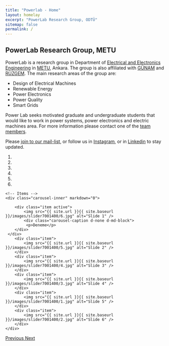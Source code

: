```yaml
---
title: "Powerlab - Home"
layout: homelay
excerpt: "PowerLab Research Group, ODTÜ"
sitemap: false
permalink: /
---
```


## PowerLab Research Group, METU

PowerLab is a research group in Department of [Electrical and Electronics Engineering](http://eee.metu.edu.tr/) in [METU](https://www.metu.edu.tr/), Ankara. The group is also affiliated with [GÜNAM](http://gunam.metu.edu.tr/) and [RÜZGEM](http://ruzgem.metu.edu.tr/). The main research areas of the group are:

- Design of Electrical Machines
- Renewable Energy
- Power Electronics
- Power Quality
- Smart Grids


Power Lab seeks  motivated graduate and undergraduate students that would like to work in power systems, power electronics and electric machines area. For more information please contact one of the [team members](/team).

Please [join to our mail-list](https://mailman.metu.edu.tr/mailman/listinfo/ee-powerlab), or follow us in [Instagram](https://www.instagram.com/metupowerlab/), or in [Linkedin](https://www.linkedin.com/company/metu-power-lab/) to stay updated.

<div markdown="0" id="carousel" class="carousel slide" data-ride="carousel" data-interval="5000" data-pause="hover" >
    <!-- Menu -->
    <ol class="carousel-indicators">
        <li data-target="#carousel" data-slide-to="0" class="active"></li>
        <li data-target="#carousel" data-slide-to="1"></li>
        <li data-target="#carousel" data-slide-to="2"></li>
        <li data-target="#carousel" data-slide-to="3"></li>
        <li data-target="#carousel" data-slide-to="4"></li>
        <li data-target="#carousel" data-slide-to="5"></li>
    </ol>


<!-- I added images as png but is the page opens slowly these can be reuploaded as jpg -->
    <!-- Items -->
    <div class="carousel-inner" markdown="0">

        <div class="item active">
            <img src="{{ site.url }}{{ site.baseurl }}/images/slider7001400/6.jpg" alt="Slide 1" />
         	<div class="carousel-caption d-none d-md-block">
    		 <p>Deneme</p>
  		</div>
	 </div>
        <div class="item">
            <img src="{{ site.url }}{{ site.baseurl }}/images/slider7001400/5.jpg" alt="Slide 2" />
        </div>
        <div class="item">
            <img src="{{ site.url }}{{ site.baseurl }}/images/slider7001400/4.jpg" alt="Slide 3" />
        </div>
        <div class="item">
            <img src="{{ site.url }}{{ site.baseurl }}/images/slider7001400/3.jpg" alt="Slide 4" />
        </div>
        <div class="item">
            <img src="{{ site.url }}{{ site.baseurl }}/images/slider7001400/1.jpg" alt="Slide 5" />
        </div>
        <div class="item">
            <img src="{{ site.url }}{{ site.baseurl }}/images/slider7001400/2.jpg" alt="Slide 6" />
        </div>
    </div>
  <a class="left carousel-control" href="#carousel" role="button" data-slide="prev">
    <span class="glyphicon glyphicon-chevron-left" aria-hidden="true"></span>
    <span class="sr-only">Previous</span>
  </a>
  <a class="right carousel-control" href="#carousel" role="button" data-slide="next">
    <span class="glyphicon glyphicon-chevron-right" aria-hidden="true"></span>
    <span class="sr-only">Next</span>
  </a>
</div>


